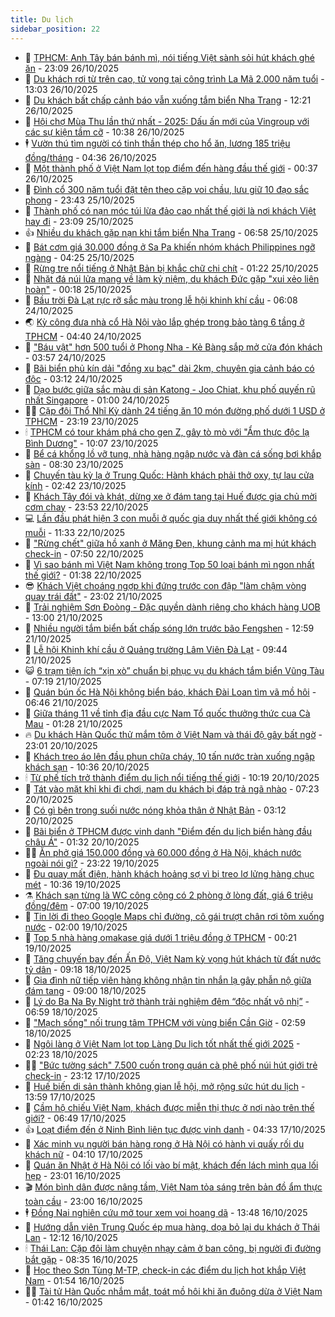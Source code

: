 ```yaml
---
title: Du lịch
sidebar_position: 22
---
```


<!-- dantri-du-lich:START -->
- 🥰 [TPHCM: Anh Tây bán bánh mì, nói tiếng Việt sành sỏi hút khách ghé ăn](https://dantri.com.vn/du-lich/tphcm-anh-tay-ban-banh-mi-noi-tieng-viet-sanh-soi-hut-khach-ghe-an-20251025222808840.htm) - 23:09 26/10/2025
- 🥰 [Du khách rơi từ trên cao, tử vong tại công trình La Mã 2.000 năm tuổi](https://dantri.com.vn/du-lich/du-khach-roi-tu-tren-cao-tu-vong-tai-cong-trinh-la-ma-2000-nam-tuoi-20251026195007097.htm) - 13:03 26/10/2025
- 🐻 [Du khách bất chấp cảnh báo vẫn xuống tắm biển Nha Trang](https://dantri.com.vn/du-lich/du-khach-bat-chap-canh-bao-van-xuong-tam-bien-nha-trang-20251026163932925.htm) - 12:21 26/10/2025
- 🤩 [Hội chợ Mùa Thu lần thứ nhất - 2025: Dấu ấn mới của Vingroup với các sự kiện tầm cỡ](https://dantri.com.vn/du-lich/hoi-cho-mua-thu-lan-thu-nhat-2025-dau-an-moi-cua-vingroup-voi-cac-su-kien-tam-co-20251026172030605.htm) - 10:38 26/10/2025
- 🕴 [Vườn thú tìm người có tinh thần thép cho hổ ăn, lương 185 triệu đồng/tháng](https://dantri.com.vn/du-lich/vuon-thu-tim-nguoi-co-tinh-than-thep-cho-ho-an-luong-185-trieu-dongthang-20251026111147473.htm) - 04:36 26/10/2025
- 🤩 [Một thành phố ở Việt Nam lọt top điểm đến hàng đầu thế giới](https://dantri.com.vn/du-lich/mot-thanh-pho-o-viet-nam-lot-top-diem-den-hang-dau-the-gioi-20251025162608386.htm) - 00:37 26/10/2025
- 🤠 [Đình cổ 300 năm tuổi đặt tên theo cặp voi chầu, lưu giữ 10 đạo sắc phong](https://dantri.com.vn/du-lich/dinh-co-300-nam-tuoi-dat-ten-theo-cap-voi-chau-luu-giu-10-dao-sac-phong-20251024093923794.htm) - 23:43 25/10/2025
- 💪 [Thành phố có nạn móc túi lừa đảo cao nhất thế giới là nơi khách Việt hay đi](https://dantri.com.vn/du-lich/thanh-pho-co-nan-moc-tui-lua-dao-cao-nhat-the-gioi-la-noi-khach-viet-hay-di-20251025183003376.htm) - 23:09 25/10/2025
- 👍 [Nhiều du khách gặp nạn khi tắm biển Nha Trang](https://dantri.com.vn/du-lich/nhieu-du-khach-gap-nan-khi-tam-bien-nha-trang-20251025112155257.htm) - 06:58 25/10/2025
- 🚦 [Bát cơm giá 30.000 đồng ở Sa Pa khiến nhóm khách Philippines ngỡ ngàng](https://dantri.com.vn/du-lich/bat-com-gia-30000-dong-o-sa-pa-khien-nhom-khach-philippines-ngo-ngang-20251025104302419.htm) - 04:25 25/10/2025
- 💪 [Rừng tre nổi tiếng ở Nhật Bản bị khắc chữ chi chít](https://dantri.com.vn/du-lich/rung-tre-noi-tieng-o-nhat-ban-bi-khac-chu-chi-chit-20251024143908281.htm) - 01:22 25/10/2025
- 💃 [Nhặt đá núi lửa mang về làm kỷ niệm, du khách Đức gặp &quot;xui xẻo liên hoàn&quot;](https://dantri.com.vn/du-lich/nhat-da-nui-lua-mang-ve-lam-ky-niem-du-khach-duc-gap-xui-xeo-lien-hoan-20251024220926340.htm) - 00:18 25/10/2025
- 👺 [Bầu trời Đà Lạt rực rỡ sắc màu trong lễ hội khinh khí cầu](https://dantri.com.vn/du-lich/bau-troi-da-lat-ruc-ro-sac-mau-trong-le-hoi-khinh-khi-cau-20251024103841853.htm) - 06:08 24/10/2025
- 🌏 [Kỳ công đưa nhà cổ Hà Nội vào lắp ghép trong bảo tàng 6 tầng ở TPHCM](https://dantri.com.vn/du-lich/ky-cong-dua-nha-co-ha-noi-vao-lap-ghep-trong-bao-tang-6-tang-o-tphcm-20251009172948982.htm) - 04:40 24/10/2025
- 🎡 [&quot;Báu vật&quot; hơn 500 tuổi ở Phong Nha - Kẻ Bàng sắp mở cửa đón khách](https://dantri.com.vn/du-lich/bau-vat-hon-500-tuoi-o-phong-nha-ke-bang-sap-mo-cua-don-khach-20251024071827807.htm) - 03:57 24/10/2025
- 🧰 [Bãi biển phủ kín dải &quot;đồng xu bạc&quot; dài 2km, chuyên gia cảnh báo có độc](https://dantri.com.vn/du-lich/bai-bien-phu-kin-dai-dong-xu-bac-dai-2km-chuyen-gia-canh-bao-co-doc-20251023232723758.htm) - 03:12 24/10/2025
- 💂 [Dạo bước giữa sắc màu di sản Katong - Joo Chiat, khu phố quyến rũ nhất Singapore](https://dantri.com.vn/du-lich/dao-buoc-giua-sac-mau-di-san-katong-joo-chiat-khu-pho-quyen-ru-nhat-singapore-20251023224512684.htm) - 01:00 24/10/2025
- 🧑‍🏫 [Cặp đôi Thổ Nhĩ Kỳ dành 24 tiếng ăn 10 món đường phố dưới 1 USD ở TPHCM](https://dantri.com.vn/du-lich/cap-doi-tho-nhi-ky-danh-24-tieng-an-10-mon-duong-pho-duoi-1-usd-o-tphcm-20251023143031981.htm) - 23:19 23/10/2025
- 🕯 [TPHCM có tour khám phá cho gen Z, gây tò mò với &quot;Ẩm thực độc lạ Bình Dương&quot;](https://dantri.com.vn/du-lich/tphcm-co-tour-kham-pha-cho-gen-z-gay-to-mo-voi-am-thuc-doc-la-binh-duong-20251023164543064.htm) - 10:07 23/10/2025
- 👀 [Bể cá khổng lồ vỡ tung, nhà hàng ngập nước và đàn cá sống bơi khắp sàn](https://dantri.com.vn/du-lich/be-ca-khong-lo-vo-tung-nha-hang-ngap-nuoc-va-dan-ca-song-boi-khap-san-20251023145016471.htm) - 08:30 23/10/2025
- 🎉 [Chuyến tàu kỳ lạ ở Trung Quốc: Hành khách phải thở oxy, tự lau cửa kính](https://dantri.com.vn/du-lich/chuyen-tau-ky-la-o-trung-quoc-hanh-khach-phai-tho-oxy-tu-lau-cua-kinh-20251022215135875.htm) - 02:42 23/10/2025
- 🌊 [Khách Tây đói và khát, dừng xe ở đám tang tại Huế được gia chủ mời cơm chay](https://dantri.com.vn/du-lich/khach-tay-doi-va-khat-dung-xe-o-dam-tang-tai-hue-duoc-gia-chu-moi-com-chay-20251022214430087.htm) - 23:53 22/10/2025
- 💻 [Lần đầu phát hiện 3 con muỗi ở quốc gia duy nhất thế giới không có muỗi](https://dantri.com.vn/du-lich/lan-dau-phat-hien-3-con-muoi-o-quoc-gia-duy-nhat-the-gioi-khong-co-muoi-20251022145755708.htm) - 11:33 22/10/2025
- 💪 [&quot;Rừng chết&quot; giữa hồ xanh ở Măng Đen, khung cảnh ma mị hút khách check-in](https://dantri.com.vn/du-lich/rung-chet-giua-ho-xanh-o-mang-den-khung-canh-ma-mi-hut-khach-check-in-20251022141154073.htm) - 07:50 22/10/2025
- 👺 [Vì sao bánh mì Việt Nam không trong Top 50 loại bánh mì ngon nhất thế giới?](https://dantri.com.vn/du-lich/vi-sao-banh-mi-viet-nam-khong-trong-top-50-loai-banh-mi-ngon-nhat-the-gioi-20251021231532385.htm) - 01:38 22/10/2025
- 😎 [Khách Việt choáng ngợp khi đứng trước con đập &quot;làm chậm vòng quay trái đất&quot;](https://dantri.com.vn/du-lich/khach-viet-choang-ngop-khi-dung-truoc-con-dap-lam-cham-vong-quay-trai-dat-20251021132438823.htm) - 23:02 21/10/2025
- 🌋 [Trải nghiệm Sơn Đoòng - Đặc quyền dành riêng cho khách hàng UOB](https://dantri.com.vn/du-lich/trai-nghiem-son-doong-dac-quyen-danh-rieng-cho-khach-hang-uob-20251021191006798.htm) - 13:00 21/10/2025
- 🌝 [Nhiều người tắm biển bất chấp sóng lớn trước bão Fengshen](https://dantri.com.vn/du-lich/nhieu-nguoi-tam-bien-bat-chap-song-lon-truoc-bao-fengshen-20251021191148763.htm) - 12:59 21/10/2025
- 🧠 [Lễ hội Khinh khí cầu ở Quảng trường Lâm Viên Đà Lạt](https://dantri.com.vn/du-lich/le-hoi-khinh-khi-cau-o-quang-truong-lam-vien-da-lat-20251021162437418.htm) - 09:44 21/10/2025
- 😺 [6 trạm tiện ích “xịn xò” chuẩn bị phục vụ du khách tắm biển Vũng Tàu](https://dantri.com.vn/du-lich/6-tram-tien-ich-xin-xo-chuan-bi-phuc-vu-du-khach-tam-bien-vung-tau-20251020225146524.htm) - 07:19 21/10/2025
- 💂 [Quán bún ốc Hà Nội không biển báo, khách Đài  Loan tìm vã mồ hôi](https://dantri.com.vn/du-lich/quan-bun-oc-ha-noi-khong-bien-bao-khach-dai-loan-tim-va-mo-hoi-20251021112555857.htm) - 06:46 21/10/2025
- 🌮 [Giữa tháng 11 về tỉnh địa đầu cực Nam Tổ quốc thưởng thức cua Cà Mau](https://dantri.com.vn/du-lich/giua-thang-11-ve-tinh-dia-dau-cuc-nam-to-quoc-thuong-thuc-cua-ca-mau-20251020154500467.htm) - 01:28 21/10/2025
- 🔥 [Du khách Hàn Quốc thử mắm tôm ở Việt Nam và thái độ gây bất ngờ](https://dantri.com.vn/du-lich/du-khach-han-quoc-thu-mam-tom-o-viet-nam-va-thai-do-gay-bat-ngo-20251020164158307.htm) - 23:01 20/10/2025
- 🦏 [Khách treo áo lên đầu phun chữa cháy, 10 tấn nước tràn xuống ngập khách sạn](https://dantri.com.vn/du-lich/khach-treo-ao-len-dau-phun-chua-chay-10-tan-nuoc-tran-xuong-ngap-khach-san-20251020160809522.htm) - 10:36 20/10/2025
- 🕯 [Từ phế tích trở thành điểm du lịch nổi tiếng thế giới](https://dantri.com.vn/du-lich/tu-phe-tich-tro-thanh-diem-du-lich-noi-tieng-the-gioi-20251020160515203.htm) - 10:19 20/10/2025
- 🐻 [Tát vào mặt khỉ khi đi chơi, nam du khách bị đáp trả ngã nhào](https://dantri.com.vn/du-lich/tat-vao-mat-khi-khi-di-choi-nam-du-khach-bi-dap-tra-nga-nhao-20251019172308849.htm) - 07:23 20/10/2025
- 🥸 [Có gì bên trong suối nước nóng khỏa thân ở Nhật Bản](https://dantri.com.vn/du-lich/co-gi-ben-trong-suoi-nuoc-nong-khoa-than-o-nhat-ban-20251019163058603.htm) - 03:12 20/10/2025
- 💂 [Bãi biển ở TPHCM được vinh danh &quot;Điểm đến du lịch biển hàng đầu châu Á&quot;](https://dantri.com.vn/du-lich/bai-bien-o-tphcm-duoc-vinh-danh-diem-den-du-lich-bien-hang-dau-chau-a-20251019221504174.htm) - 01:32 20/10/2025
- 🧑‍💻 [Ăn phở giá 150.000 đồng và 60.000 đồng ở Hà Nội, khách nước ngoài nói gì?](https://dantri.com.vn/du-lich/an-pho-gia-150000-dong-va-60000-dong-o-ha-noi-khach-nuoc-ngoai-noi-gi-20251019180255734.htm) - 23:22 19/10/2025
- 💪 [Đu quay mất điện, hành khách hoảng sợ vì bị treo lơ lửng hàng chục mét](https://dantri.com.vn/du-lich/du-quay-mat-dien-hanh-khach-hoang-so-vi-bi-treo-lo-lung-hang-chuc-met-20251019121626583.htm) - 10:36 19/10/2025
- ⚗️ [Khách sạn từng là WC công cộng có 2 phòng ở lòng đất, giá 6 triệu đồng/đêm](https://dantri.com.vn/du-lich/khach-san-tung-la-wc-cong-cong-co-2-phong-o-long-dat-gia-6-trieu-dongdem-20251019104357833.htm) - 07:00 19/10/2025
- 🌁 [Tin lời đi theo Google Maps chỉ đường, cô gái trượt chân rơi tõm xuống nước](https://dantri.com.vn/du-lich/tin-loi-di-theo-google-maps-chi-duong-co-gai-truot-chan-roi-tom-xuong-nuoc-20251018232216354.htm) - 02:00 19/10/2025
- 🧰 [Top 5 nhà hàng omakase giá dưới 1 triệu đồng ở TPHCM](https://dantri.com.vn/du-lich/top-5-nha-hang-omakase-gia-duoi-1-trieu-dong-o-tphcm-20251016000859505.htm) - 00:21 19/10/2025
- 🧰 [Tăng chuyến bay đến Ấn Độ, Việt Nam kỳ vọng hút khách từ đất nước tỷ dân](https://dantri.com.vn/du-lich/tang-chuyen-bay-den-an-do-viet-nam-ky-vong-hut-khach-tu-dat-nuoc-ty-dan-20251015161903862.htm) - 09:18 18/10/2025
- 🎉 [Gia đình nữ tiếp viên hàng không nhận tin nhắn lạ gây phẫn nộ giữa đám tang](https://dantri.com.vn/du-lich/gia-dinh-nu-tiep-vien-hang-khong-nhan-tin-nhan-la-gay-phan-no-giua-dam-tang-20251018154932647.htm) - 09:00 18/10/2025
- 🤩 [Lý do Ba Na By Night trở thành trải nghiệm đêm “độc nhất vô nhị”](https://dantri.com.vn/du-lich/ly-do-ba-na-by-night-tro-thanh-trai-nghiem-dem-doc-nhat-vo-nhi-20251018115426512.htm) - 06:59 18/10/2025
- 👺 [&quot;Mạch sống&quot; nối trung tâm TPHCM với vùng biển Cần Giờ](https://dantri.com.vn/du-lich/mach-song-noi-trung-tam-tphcm-voi-vung-bien-can-gio-20251017141650175.htm) - 02:59 18/10/2025
- 🧠 [Ngôi làng ở Việt Nam lọt top Làng Du lịch tốt nhất thế giới 2025](https://dantri.com.vn/du-lich/ngoi-lang-o-viet-nam-lot-top-lang-du-lich-tot-nhat-the-gioi-2025-20251018090425550.htm) - 02:23 18/10/2025
- 👨‍🏫 [&quot;Bức tường sách&quot; 7.500 cuốn trong quán cà phê phố núi hút giới trẻ check-in](https://dantri.com.vn/du-lich/buc-tuong-sach-7500-cuon-trong-quan-ca-phe-pho-nui-hut-gioi-tre-check-in-20251016201835791.htm) - 23:12 17/10/2025
- 🦅 [Huế biến di sản thành không gian lễ hội, mở rộng sức hút du lịch](https://dantri.com.vn/du-lich/hue-bien-di-san-thanh-khong-gian-le-hoi-mo-rong-suc-hut-du-lich-20251017175508842.htm) - 13:59 17/10/2025
- 🌊 [Cầm hộ chiếu Việt Nam, khách được miễn thị thực ở nơi nào trên thế giới?](https://dantri.com.vn/du-lich/cam-ho-chieu-viet-nam-khach-duoc-mien-thi-thuc-o-noi-nao-tren-the-gioi-20251016234829139.htm) - 06:49 17/10/2025
- 👍 [Loạt điểm đến ở Ninh Bình liên tục được vinh danh](https://dantri.com.vn/du-lich/loat-diem-den-o-ninh-binh-lien-tuc-duoc-vinh-danh-20251016154842050.htm) - 04:33 17/10/2025
- 🫶 [Xác minh vụ người bán hàng rong ở Hà Nội có hành vi quấy rối du khách nữ](https://dantri.com.vn/du-lich/xac-minh-vu-nguoi-ban-hang-rong-o-ha-noi-co-hanh-vi-quay-roi-du-khach-nu-20251017104556123.htm) - 04:10 17/10/2025
- 💯 [Quán ăn Nhật ở Hà Nội có lối vào bí mật, khách đến lách mình qua lối hẹp](https://dantri.com.vn/du-lich/quan-an-nhat-o-ha-noi-co-loi-vao-bi-mat-khach-den-lach-minh-qua-loi-hep-20251014102751694.htm) - 23:01 16/10/2025
- 🎬 [Món bình dân được nâng tầm, Việt Nam tỏa sáng trên bản đồ ẩm thực toàn cầu](https://dantri.com.vn/du-lich/mon-binh-dan-duoc-nang-tam-viet-nam-toa-sang-tren-ban-do-am-thuc-toan-cau-20251015163234296.htm) - 23:00 16/10/2025
- 🕴 [Đồng Nai nghiên cứu mở tour xem voi hoang dã](https://dantri.com.vn/du-lich/dong-nai-nghien-cuu-mo-tour-xem-voi-hoang-da-20251016195514196.htm) - 13:48 16/10/2025
- 🦅 [Hướng dẫn viên Trung Quốc ép mua hàng, dọa bỏ lại du khách ở Thái Lan](https://dantri.com.vn/du-lich/huong-dan-vien-trung-quoc-ep-mua-hang-doa-bo-lai-du-khach-o-thai-lan-20251016114830219.htm) - 12:12 16/10/2025
- 🕯 [Thái Lan: Cặp đôi làm chuyện nhạy cảm ở ban công, bị người đi đường bắt gặp](https://dantri.com.vn/du-lich/thai-lan-cap-doi-lam-chuyen-nhay-cam-o-ban-cong-bi-nguoi-di-duong-bat-gap-20251016152404924.htm) - 08:35 16/10/2025
- 🥸 [Học theo Sơn Tùng M-TP, check-in các điểm du lịch hot khắp Việt Nam](https://dantri.com.vn/du-lich/hoc-theo-son-tung-m-tp-check-in-cac-diem-du-lich-hot-khap-viet-nam-20251016025143202.htm) - 01:54 16/10/2025
- 👨‍🏫 [Tài tử Hàn Quốc nhắm mắt, toát mồ hôi khi ăn đuông dừa ở Việt Nam](https://dantri.com.vn/du-lich/tai-tu-han-quoc-nham-mat-toat-mo-hoi-khi-an-duong-dua-o-viet-nam-20251015104800332.htm) - 01:42 16/10/2025<!-- dantri-du-lich:END -->
